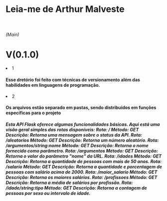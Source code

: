 # Leia-me de Arthur Malveste

<br>

<h6>(Main)</h6>

# V(0.1.0)

<li>1</li>

#### Esse dretório foi feito com técnicas de versionamento além das habilidades em linguagens de programação.

<li>2</li>

#### Os arquivos estão separado em pastas, sendo distribuidos em funções específicas para o projeto

<h5>
  Esta API Flask oferece algumas funcionalidades básicas. Aqui está uma visão geral simples das rotas disponíveis:
Rota: /
Método: GET
Descrição: Retorna uma mensagem sobre o status da API.
Rota: /aleatorios
Método: GET
Descrição: Retorna um número aleatório.
Rota: /argumentos/string:nome
Método: GET
Descrição: Retorna o nome fornecido como parâmetro.
Rota: /argumentos
Método: GET
Descrição: Retorna o valor do parâmetro "nome" da URL.
Rota: /idades
Método: GET
Descrição: Retorna a quantidade de pessoas com mais de 50 anos.
Rota: /salario
Método: GET
Descrição: Retorna a quantidade e porcentagem de pessoas com salário acima de 2000.
Rota: /maior_salario
Método: GET
Descrição: Retorna os maiores salários.
Rota: /profissoes
Método: GET
Descrição: Retorna a média de salários por profissão.
Rota: /idade/string:tipo
Método: GET
Descrição: Retorna a contagem de pessoas por sexo ou intervalo de idade.
</h5>

